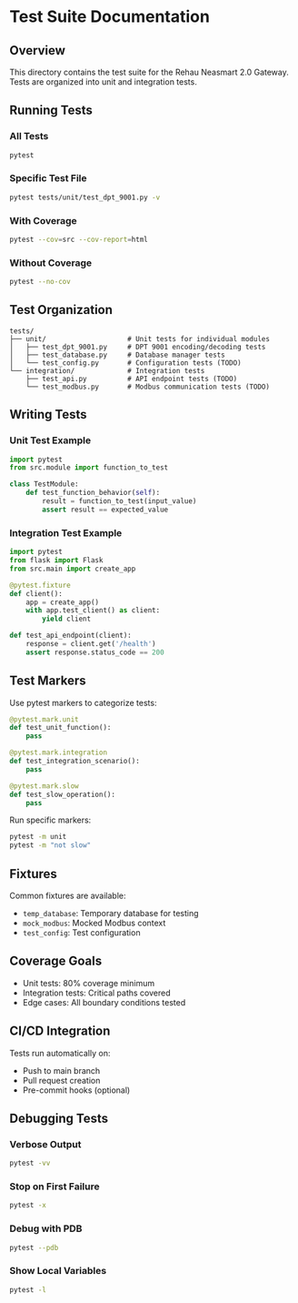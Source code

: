 # Test Suite Documentation

## Overview

This directory contains the test suite for the Rehau Neasmart 2.0 Gateway. Tests are organized into unit and integration tests.

## Running Tests

### All Tests

```bash
pytest
```

### Specific Test File

```bash
pytest tests/unit/test_dpt_9001.py -v
```

### With Coverage

```bash
pytest --cov=src --cov-report=html
```

### Without Coverage

```bash
pytest --no-cov
```

## Test Organization

```
tests/
├── unit/                    # Unit tests for individual modules
│   ├── test_dpt_9001.py     # DPT 9001 encoding/decoding tests
│   ├── test_database.py     # Database manager tests
│   └── test_config.py       # Configuration tests (TODO)
└── integration/             # Integration tests
    ├── test_api.py          # API endpoint tests (TODO)
    └── test_modbus.py       # Modbus communication tests (TODO)
```

## Writing Tests

### Unit Test Example

```python
import pytest
from src.module import function_to_test

class TestModule:
    def test_function_behavior(self):
        result = function_to_test(input_value)
        assert result == expected_value
```

### Integration Test Example

```python
import pytest
from flask import Flask
from src.main import create_app

@pytest.fixture
def client():
    app = create_app()
    with app.test_client() as client:
        yield client

def test_api_endpoint(client):
    response = client.get('/health')
    assert response.status_code == 200
```

## Test Markers

Use pytest markers to categorize tests:

```python
@pytest.mark.unit
def test_unit_function():
    pass

@pytest.mark.integration
def test_integration_scenario():
    pass

@pytest.mark.slow
def test_slow_operation():
    pass
```

Run specific markers:

```bash
pytest -m unit
pytest -m "not slow"
```

## Fixtures

Common fixtures are available:

- `temp_database`: Temporary database for testing
- `mock_modbus`: Mocked Modbus context
- `test_config`: Test configuration

## Coverage Goals

- Unit tests: 80% coverage minimum
- Integration tests: Critical paths covered
- Edge cases: All boundary conditions tested

## CI/CD Integration

Tests run automatically on:

- Push to main branch
- Pull request creation
- Pre-commit hooks (optional)

## Debugging Tests

### Verbose Output

```bash
pytest -vv
```

### Stop on First Failure

```bash
pytest -x
```

### Debug with PDB

```bash
pytest --pdb
```

### Show Local Variables

```bash
pytest -l
```
